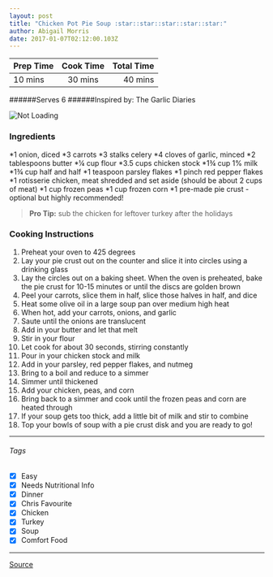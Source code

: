 ```yaml
---
layout: post
title: "Chicken Pot Pie Soup :star::star::star::star::star:"
author: Abigail Morris
date: 2017-01-07T02:12:00.103Z
---
```


| Prep Time  | Cook Time    | Total Time  |
| ---------- |:------------:| -----------:|
| 10 mins    | 30 mins      | 40 mins     |


######Serves 6
######Inspired by: The Garlic Diaries

![Not Loading](http://i.imgur.com/eQJufmgl.png)

### Ingredients

*1 onion, diced
*3 carrots
*3 stalks celery
*4 cloves of garlic, minced
*2 tablespoons butter
*¼ cup flour
*3.5 cups chicken stock
*1¾ cup 1% milk
*1¾ cup half and half
*1 teaspoon parsley flakes
*1 pinch red pepper flakes
*1 rotisserie chicken, meat shredded and set aside (should be about 2 cups of meat)
*1 cup frozen peas
*1 cup frozen corn
*1 pre-made pie crust - optional but highly recommended!

> **Pro Tip:** sub the chicken for leftover turkey after the holidays

### Cooking Instructions

1. Preheat your oven to 425 degrees
2. Lay your pie crust out on the counter and slice it into circles using a drinking glass
3. Lay the circles out on a baking sheet. When the oven is preheated, bake the pie crust for 10-15 minutes or until the discs are golden brown
4. Peel your carrots, slice them in half, slice those halves in half, and dice
5. Heat some olive oil in a large soup pan over medium high heat
6. When hot, add your carrots, onions, and garlic
7. Saute until the onions are translucent
8. Add in your butter and let that melt
9. Stir in your flour
10. Let cook for about 30 seconds, stirring constantly
11. Pour in your chicken stock and milk
13. Add in your parsley, red pepper flakes, and nutmeg
14. Bring to a boil and reduce to a simmer
15. Simmer until thickened
16. Add your chicken, peas, and corn
17. Bring back to a simmer and cook until the frozen peas and corn are heated through
18. If your soup gets too thick, add a little bit of milk and stir to combine
19. Top your bowls of soup with a pie crust disk and you are ready to go!


---

###### Tags
- [x] Easy
- [x] Needs Nutritional Info
- [x] Dinner
- [x] Chris Favourite
- [x] Chicken
- [x] Turkey
- [x] Soup
- [x] Comfort Food

---

[Source](http://www.thegarlicdiaries.com/easy-chicken-pot-pie-soup-soup-sunday/)

